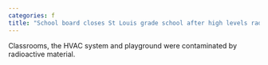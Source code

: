 ```yaml
---
categories: f
title: "School board closes St Louis grade school after high levels radioactive waste found in building"
---
```

Classrooms, the HVAC system and playground were contaminated by radioactive material.